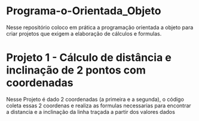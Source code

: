 # Programa-o-Orientada_Objeto
Nesse repositório coloco em prática a programação orientada a objeto para criar projetos que exigem a elaboração de cálculos e formulas.

# Projeto 1 - Cálculo de distância e inclinação de 2 pontos com coordenadas 

Nesse Projeto é dado 2 coordenadas (a primeira e a segunda), o código coleta essas 2 coordenas e realiza as formulas necessarias para encontrar a distancia e a inclinação da linha traçada a partir dos valores dados
